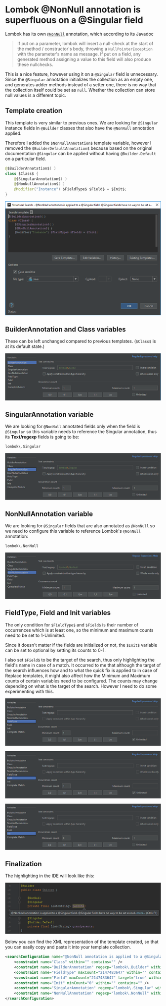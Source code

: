 # Lombok @NonNull annotation is superfluous on a @Singular field
Lombok has its own [`@NonNull`](https://projectlombok.org/features/NonNull) annotation, which according to its Javadoc

> If put on a parameter, lombok will insert a null-check at the start of the method / constructor's body, throwing a
> `NullPointerException` with the parameter's name as message. If put on a field, any generated method assigning a value to this field will also produce these nullchecks.

This is a nice feature, however using it on a `@Singular` field is unnecessary. Since the `@Singular` annotation initializes the collection as an empty one, and generates adder methods
instead of a setter one, there is no way that the collection itself could be set as `null`. Whether the collection can store null values is a different topic.

## Template creation
This template is very similar to previous ones. We are looking for `@Singular` instance fields in `@Builder` classes that also have the `@NonNull` annotation applied.

Therefore I added the `$NonNullAnnotation$` template variable, however I removed the `$BuilderDefaultAnnotation$` because based on the original documentation `@Singular` can be applied without having `@Builder.Default` on a particular field.

```java
@$BuilderAnnotation$( )
class $Class$ {
    @$SingularAnnotation$( )
    @$NonNullAnnotation$( )
    @Modifier("Instance") $FieldType$ $Field$ = $Init$;
}
```

![editor](images/Lombok-NonNull-annotation-is-superfluous-on-a-Singular-field_Editor.PNG)

## BuilderAnnotation and Class variables
These can be left unchanged compared to previous templates. (`$Class$` is at its default state.)

![builderannotation](images/Lombok-NonNull-annotation-is-superfluous-on-a-Singular-field_BuilderAnnotation.PNG)

## SingularAnnotation variable
We are looking for `@NonNull` annotated fields only when the field is `@Singular` so this variable needs to reference the Singular annotation,
thus its **Text/regexp** fields is going to be:

```
lombok\.Singular
```

![singularannotation](images/Lombok-NonNull-annotation-is-superfluous-on-a-Singular-field_SingularAnnotation.PNG)

## NonNullAnnotation variable
We are looking for `@Singular` fields that are also annotated as `@NonNull` so we need to configure this variable to reference Lombok's `@NonNull` annotation:

```
lombok\.NonNull
```

![nonnullannotation](images/Lombok-NonNull-annotation-is-superfluous-on-a-Singular-field_NonNullAnnotation.PNG)

## FieldType, Field and Init variables
The only condition for `$FieldType$` and `$Field$` is their number of occurrences which is at least one, so the minimum and maximum counts need to be set to 1-Unlimited.

Since it doesn't matter if the fields are initialized or not, the `$Init$` variable can be set to optional by setting its counts to 0-1.

I also set `$Field$` to be the target of the search, thus only highlighting the field's name in case of a match.
It occurred to me that although the target of the search influences how and to what the quick fix is applied to in case of Replace templates,
it might also affect how the Minimum and Maximum counts of certain variables need to be configured. The counts may change depending on what is the target of the search.
However I need to do some experimenting with this.

![fieldtype](images/Lombok-NonNull-annotation-is-superfluous-on-a-Singular-field_Fieldtype.PNG)

![field](images/Lombok-NonNull-annotation-is-superfluous-on-a-Singular-field_Field.PNG)

![init](images/Lombok-NonNull-annotation-is-superfluous-on-a-Singular-field_Init.PNG)

## Finalization
The highlighting in the IDE will look like this:

![highlight](images/Lombok-NonNull-annotation-is-superfluous-on-a-Singular-field_Highlight.PNG)

Below you can find the XML representation of the template created, so that you can easily copy and paste it into your template collection.

```xml
<searchConfiguration name="@NonNull annotation is applied to a @Singular field. @Singular fields have no way to be set as null." text="@$BuilderAnnotation$( )&#10;class $Class$ {&#10;    @$SingularAnnotation$( )&#10;    @$NonNullAnnotation$( )&#10;    @Modifier(&quot;Instance&quot;) $FieldType$ $Field$ = $Init$;&#10;}" recursive="false" caseInsensitive="true" type="JAVA">
    <constraint name="Class" within="" contains="" />
    <constraint name="BuilderAnnotation" regexp="lombok\.Builder" within="" contains="" />
    <constraint name="FieldType" maxCount="2147483647" within="" contains="" />
    <constraint name="Field" maxCount="2147483647" target="true" within="" contains="" />
    <constraint name="Init" minCount="0" within="" contains="" />
    <constraint name="SingularAnnotation" regexp="lombok\.Singular" within="" contains="" />
    <constraint name="NonNullAnnotation" regexp="lombok\.NonNull" within="" contains="" />
</searchConfiguration>
```
